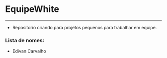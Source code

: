 # EquipeWhite
---
* Repositorio criando para projetos pequenos para trabalhar em equipe.

### Lista de nomes: 

* Edivan Carvalho
